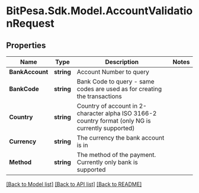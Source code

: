# BitPesa.Sdk.Model.AccountValidationRequest
## Properties

Name | Type | Description | Notes
------------ | ------------- | ------------- | -------------
**BankAccount** | **string** | Account Number to query | 
**BankCode** | **string** | Bank Code to query - same codes are used as for creating the transactions | 
**Country** | **string** | Country of account in 2-character alpha ISO 3166-2 country format (only NG is currently supported) | 
**Currency** | **string** | The currency the bank account is in | 
**Method** | **string** | The method of the payment. Currently only bank is supported | 

[[Back to Model list]](../README.md#documentation-for-models) [[Back to API list]](../README.md#documentation-for-api-endpoints) [[Back to README]](../README.md)

